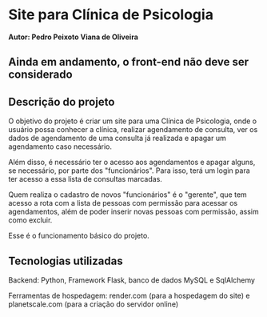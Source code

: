 # Site para Clínica de Psicologia

**Autor: Pedro Peixoto Viana de Oliveira**

## Ainda em andamento, o front-end não deve ser considerado

## Descrição do projeto
O objetivo do projeto é criar um site para uma Clínica de Psicologia, onde o usuário possa conhecer a clínica, realizar agendamento de consulta, ver os dados de agendamento de uma consulta já realizada e apagar um agendamento caso necessário.

Além disso, é necessário ter o acesso aos agendamentos e apagar alguns, se necessário, por parte dos "funcionários". Para isso, terá um login para ter acesso a essa lista de consultas marcadas.

Quem realiza o cadastro de novos "funcionários" é o "gerente", que tem acesso a rota com a lista de pessoas com permissão para acessar os agendamentos, além de poder inserir novas pessoas com permissão, assim como excluir.

Esse é o funcionamento básico do projeto.


## Tecnologias utilizadas

Backend: Python, Framework Flask, banco de dados MySQL e SqlAlchemy 

Ferramentas de hospedagem: render.com (para a hospedagem do site) e planetscale.com (para a criação do servidor online)
